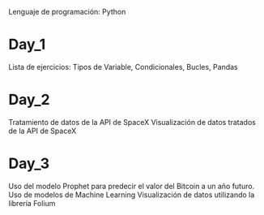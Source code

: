 Lenguaje de programación: Python

# Day_1

Lista de ejercicios: Tipos de Variable, Condicionales, Bucles, Pandas



# Day_2

Tratamiento de datos de la API de SpaceX
Visualización de datos tratados de la API de SpaceX



# Day_3

Uso del modelo Prophet para predecir el valor del Bitcoin a un año futuro.
Uso de modelos de Machine Learning 
Visualización de datos utilizando la librería Folium
